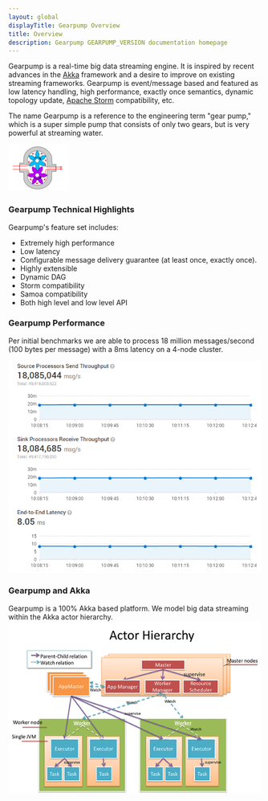 ```yaml
---
layout: global
displayTitle: Gearpump Overview
title: Overview
description: Gearpump GEARPUMP_VERSION documentation homepage
---
```


Gearpump is a real-time big data streaming engine.
It is inspired by recent advances in the [Akka](http://akka.io/) framework and a desire to improve on existing streaming frameworks.
Gearpump is event/message based and featured as low latency handling, high performance, exactly once semantics,
dynamic topology update, [Apache Storm](https://storm.apache.org/) compatibility, etc.

The	name	Gearpump	is	a	reference to	the	engineering term "gear	pump,"	which	is	a	super simple
pump	that	consists of	only	two	gears,	but	is	very	powerful at	streaming water.

![Logo](img/logo2.png)

### Gearpump Technical Highlights
Gearpump's feature set includes:

* Extremely high performance
* Low latency
* Configurable message delivery guarantee (at least once, exactly once).
* Highly extensible
* Dynamic DAG
* Storm compatibility
* Samoa compatibility
* Both high level and low level API


### Gearpump Performance
Per initial benchmarks we are able to process 18 million messages/second (100 bytes per message) with a 8ms latency on a 4-node cluster.

![Dashboard](img/dashboard.png)

### Gearpump and Akka
Gearpump is a 100% Akka based platform. We model big data streaming within the Akka actor hierarchy.
![Actor Hierarchy](img/actor_hierarchy.png)
